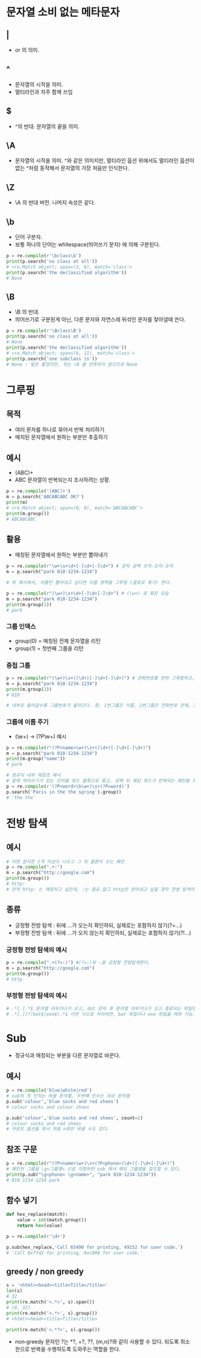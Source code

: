 # 문자열 소비 없는 메타문자
## |
- or 의 의미.

## ^
- 문자열의 시작을 의미.
- 멀티라인과 자주 함께 쓰임

## $
- ^의 반대. 문자열의 끝을 의미.

## \A
- 문자열의 시작을 의미. ^와 같은 의미지만, 멀티라인 옵션 위에서도 멀티라인 옵션이 없는 ^처럼 동작해서 문자열의 가장 처음만 인식한다.

## \Z
- \A 의 반대 버전. 나머지 속성은 같다.

## \b
- 단어 구분자.
- 보통 하나의 단어는 whitespace(띄어쓰기 문자) 에 의해 구분된다.
```python
p = re.compile(r'\bclass\b')
print(p.search('no class at all'))
# <re.Match object; span=(3, 8), match='class'>
print(p.search('the declassified algorithm'))
# None
```

## \B
- \B 의 반대.
- 띄어쓰기로 구분된게 아닌, 다른 문자와 자연스레 뒤섞인 문자를 찾아낼때 쓴다.
```python
p = re.compile(r'\Bclass\B')
print(p.search('no class at all'))
# None
print(p.search('the declassified algorithm'))
# <re.Match object; span=(6, 11), match='class'>
print(p.search('one subclass is'))
# None : 앞은 붙었지만, 뒤는 \B 를 만족하지 않으므로 None
```

# 그루핑
## 목적
- 여러 문자를 하나로 묶어서 반복 처리하기
- 매치된 문자열에서 원하는 부분만 추출하기
## 예시
- (ABC)+
- ABC 문자열이 반복되는지 조사하려는 상황.
```python
p = re.compile('(ABC)+')
m = p.search('ABCABCABC OK?')
print(m)
# <re.Match object; span=(0, 9), match='ABCABCABC'>
print(m.group())
# ABCABCABC
```

## 활용
- 매칭된 문자열에서 원하는 부분만 뽑아내기
```python
p = re.compile(r"\w+\s+\d+[-]\d+[-]\d+") # 문자 공백 숫자-숫자-숫자
m = p.search("park 010-1234-1234")

# 위 예시에서, 이름만 뽑아내고 싶다면 이름 영역을 그루핑 (괄호로 묶기) 한다.

p = re.compile(r"(\w+)\s+\d+[-]\d+[-]\d+") # (\w+) 로 묶은 모습
m = p.search("park 010-1234-1234")
print(m.group(1))
# park
```
### 그룹 인덱스
- group(0) = 매칭된 전체 문자열을 리턴
- group(1) = 첫번째 그룹을 리턴

### 중첩 그룹
```python
p = re.compile(r"(\w+)\s+((\d+)[-]\d+[-]\d+)") # 전화번호를 한번 그루핑하고, 010이 들어갈 가장 앞을 다시 그룹해 중첩 그루핑이 가능
m = p.search("park 010-1234-1234")
print(m.group(3))
# 010

# 내부로 들어갈수록 그룹번호가 올라간다. 증, 1번그룹은 이름, 2번그룹은 전화번호 전체, 3번그룹은 010
```

### 그룹에 이름 주기
- (\w+) → (?P<name>\w+)
예시
```python
p = re.compile(r"(?P<name>\w+)\s+((\d+)[-]\d+[-]\d+)")
m = p.search("park 010-1234-1234")
print(m.group("name"))
# park
```
```python
# 정규식 내부 재참조 예시
# 앞에 띄어쓰기가 있는 단어를 워드 블록으로 묶고, 공백 뒤 해당 워드가 반복되는 패턴을 찾는다. => 뭔가 특정 문자가 반복되는 것을 잡아낼 수 있음.
p = re.compile(r'(?P<word>\b\w+)\s+(?P=word)')
p.search('Paris in the the spring').group()
# 'the the'
```

# 전방 탐색
## 예시
```python
# 어떤 문자든 1개 이상이 나오고 그 뒤 콜론이 오는 패턴
p = re.compile(".+:")
m = p.search("http://google.com")
print(m.group())
# http:
# 만약 http: 는 매칭하고 싶은데, :는 필요 없고 http만 얻어내고 싶을 경우 전방 탐색이 활용된다.
```
## 종류
- 긍정형 전방 탐색 : 뒤에 ...가 오는지 확인하되, 실제로는 포함하지 않기(?=...)
- 부정형 전방 탐색 : 뒤에 ...가 오지 않는지 확인하되, 실제로는 포함하지 않기(?!...)

### 긍정형 전방 탐색의 예시
```python
p = re.compile(".+(?=:)") #(?=:)로 :을 긍정형 전방탐색한다.
m = p.search("http://google.com")
print(m.group())
# http
```
### 부정형 전방 탐색의 예시
```python
# .*[.].*$ 문자열 아무거나가 오고, dot 문자 후 문자열 아무거나가 오고 종료되는 파일명을 나타내는 정규표현식이다.
# .*[.](?!bat$|exe$).*$ 이런 식으로 처리하면, bat 파일이나 exe 파일을 제외 가능.
```

# Sub
- 정규식과 매칭되는 부분을 다른 문자열로 바꾼다.
## 예시
```python
p = re.compile('blue|white|red')
# sub의 첫 인자는 바꿀 문자열, 두번째 인수는 대상 문자열
p.sub('colour','blue socks and red shoes')
# colour socks and colour shoes

p.sub('colour','blue socks and red shoes', count=1)
# colour socks and red shoes
# 카운트 옵션을 줘서 처음 n회만 바꿀 수도 있다.
```
## 참조 구문
```python
p = re.compile(r"(?P<name>\w+)\s+(?P<phone>(\d+)[-]\d+[-]\d+)")
# 패턴의 그룹을 \g<그룹명> 으로 지정하면 sub 에서 해당 그룹명을 참조할 수 있다.
print(p.sub("\g<phone> \g<name>", "park 010-1234-1234"))
# 010-1234-1234 park
```

## 함수 넣기
```python
def hex_replace(match):
    value = int(match.group())
    return hex(value)

p = re.compile(r'\d+')

p.sub(hex_replace,'Call 65490 for printing, 49152 for user code.')
# 'Call 0xffd2 for printing, 0xc000 for user code.'
```

## greedy / non greedy
```python
s = '<html><head><title>Title</title>'
len(s)
# 32
print(re.match('<.*>', s).span())
# (0, 32)
print(re.match('<.*>', s).group())
# <html><head><title>Title</title>

print(re.match('<.*?>', s).group())
```
- non‑greedy 문자인 ?는 *?, +?, ??, {m,n}?와 같이 사용할 수 있다. 되도록 최소한으로 반복을 수행하도록 도와주는 역할을 한다.